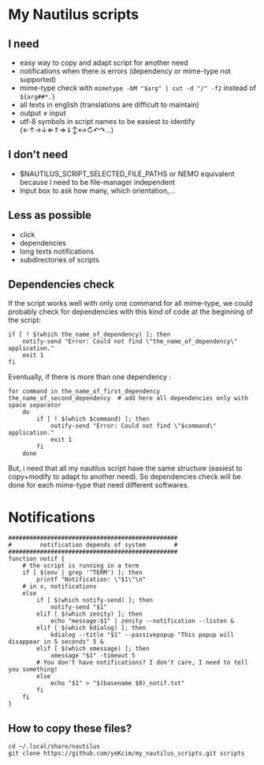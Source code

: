 # My Nautilus scripts

## I need

* easy way to copy and adapt script for another need
* notifications when there is errors (dependency or mime-type not supported)
* mime-type check with `mimetype -bM "$arg" | cut -d "/" -f2` instead of `${arg##*.}`
* all texts in english (translations are difficult to maintain)
* output ≠ input
* utf-8 symbols in script names to be easiest to identify (←↑→↓⇐⇑⇒⇓↕↔↻↶↷…)

## I don't need

* $NAUTILUS_SCRIPT_SELECTED_FILE_PATHS or NEMO equivalent because I need to be file-manager independent
* Input box to ask how many, which orientation,…

## Less as possible

* click
* dependencies
* long texts notifications
* subdirectories of scripts

## Dependencies check

If the script works well with only one command for all mime-type, we could probably check for dependencies with this kind of code at the beginning of the script:

    if [ ! $(which the_name_of_dependency) ]; then
        notify-send "Error: Could not find \"the_name_of_dependency\" application."
        exit 1
	fi

Eventually, if there is more than one dependency :

    for command in the_name_of_first_dependency the_name_of_second_dependency  # add here all dependencies only with space separator
        do
            if [ ! $(which $command) ]; then
                notify-send "Error: Could not find \"$command\" application."
                exit 1
            fi
        done

But, i need that all my nautilus script have the same structure (easiest to copy+modify to adapt to another need). So dependencies check will be done for each mime-type that need different softwares.

# Notifications

    ################################################
    #        notification depends of system        #
    ################################################
    function notif { 
        # the script is running in a term
        if [ $(env | grep '^TERM') ]; then
            printf "Notification: \"$1\"\n"
        # in x, notifications
        else
            if [ $(which notify-send) ]; then
                notify-send "$1"
            elif [ $(which zenity) ]; then
                echo "message:$1" | zenity --notification --listen &
            elif [ $(which kdialog) ]; then
                kdialog --title "$1" --passivepopup "This popup will disappear in 5 seconds" 5 &
            elif [ $(which xmessage) ]; then
                xmessage "$1" -timeout 5
            # You don't have notifications? I don't care, I need to tell you something!
            else
                echo "$1" > "$(basename $0)_notif.txt"
            fi
        fi
    }

## How to copy these files?
    cd ~/.local/share/nautilus
    git clone https://github.com/yeKcim/my_nautilus_scripts.git scripts
